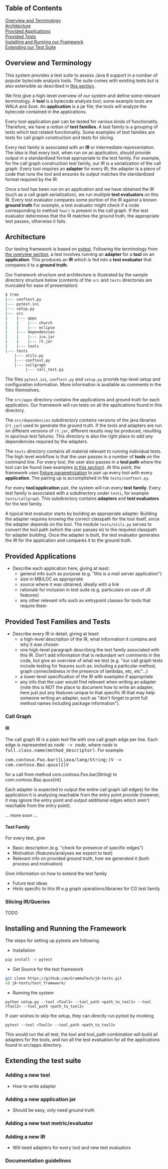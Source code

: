 ## Table of Contents
[Overview and Terminology](#overview)   
[Architecture](#architecture)     
[Provided Applications](#provided-applications)    
[Provided Tests](#provided-tests)  
[Installing and Running our Framework](#setup)  
[Extending our Test Suite](#extending)  

<a name="overview"/> 

## Overview and Terminology

This system provides a test suite to assess Java 8 support in a number of popular bytecode analysis tools. The suite comes with existing tests but is also extensible as described in [this section](#extending).

We first give a high-level overview of our system and define some relevant terminology. A **tool** is a bytecode analysis tool; some example tools are WALA and Soot. An **application** is a jar file; the tools will analyze the bytecode contained in the applications.

Every tool-application pair can be tested for various kinds of functionality. Therefore, we have a notion of **test families**. A test family is a grouping of tests which test related functionality. Some examples of test families are tests for call graph construction and tests for slicing.

Every test family is associated with an **IR** or intermediate representation. The idea is that every tool, when run on an application, should provide output in a standardized format appropriate to the test family. For example, for the call graph construction test family, our IR is a serialization of the call graph. Every tool requires an **adapter** for every IR; the adapter is a piece of code that runs the tool and ensures its output matches the standardized format required by the IR.

Once a tool has been run on an application and we have obtained the IR (such as a call graph serialization), we run multiple **test evaluators** on this IR. Every test evaluator compares some portion of the IR against a known **ground truth** For example, a test evaluator might check if a node corresponding to method `foo()` is present in the call graph. If the test evaluator determines that the IR matches the ground truth, the appropriate test passes, otherwise it fails.

<a name="architecture"/>

## Architecture

Our testing framework is based on  [pytest](https://docs.pytest.org/en/latest/). Following the terminology from [the overview section](#overview), a test involves running an **adapter** for a **tool** on an **application**. This produces an **IR** which is fed into a **test evaluator** that compares it to a **ground truth**.

Our framework structure and architecture is illustrated by the sample directory structure below (contents of the `src` and `tests` directories are truncated for ease of presentation)
```bash
$ tree
|--- conftest.py
|--- pytest.ini
|--- setup.py
|--- src
|    |--- apps
|    |    |--- church
|    |    |--- eclipse
|    |--- dependencies
|    |    |--- jce.jar
|    |    |--- rt.jar
|    |--- tools
|--- tests
    |--- utils.py
    |--- conftest.py
    |--- callgraph
         |--- call_test.py
```

The files `pytest.ini`, `conftest.py` and `setup.py` provide top-level setup and configuration information. More information is available as comments in the files themselves.

The `src/apps` directory contains the applications and ground truth for each application. Our framework will run tests on all the applications found in this directory.

The `src/dependencies` subdirectory contains versions of the java libraries (`rt.jar`) used to generate the ground truth. If the tools and adapters are run on different versions of `rt.jar`, different results may be produced, resulting in spurious test failures. This directory is also the right place to add any dependencies required by the adapters.

The `tests` directory contains all material relevant to running individual tests. The high level workflow is that the user passes in a number of **tools** on the command line. For every tool, the user also passes in a **tool path** where the tool can be found (see examples [in this section](#setup)). At this point, the framework uses [fixture parametrization](https://docs.pytest.org/en/latest/parametrize.html) to pair up every tool with every **application**. The pairing up is accomplished in file `tests/conftest.py`. 

For every **tool**/**application** pair, the system will run every **test family**. Every test family is associated with a subdirectory under `tests`, for example `tests/callgraph`. This subdirectory contains **adapters** and **test evaluators** for the test family.

A typical  test evaluator starts by building an appropriate adapter. Building the adapter requires knowing the correct classpath for the tool itself, since the adapter depends on the tool. The module `tests/utils.py` serves to convert the tool path (which the user passes in) to the required classpath for adapter building. Once the adapter is built, the test evaluator generates the IR for the application and compares it to the ground truth.

<a name="provided-applications"/> 

## Provided Applications

* Describe each application here, giving at least:
  * general info such as purpose (e.g. "this is a mail server application")
  * size in MB/LOC as appropriate
  * source where it was obtained, ideally with a link
  * rationale for inclusion in test suite (e.g. particulars on use of J8 features)
  * any other relevant info such as entrypoint classes for tools that require them

<a name="provided-tests"/> 

## Provided Test Families and Tests

* Describe every IR in detail, giving at least:
  * a high-level description of the IR, what information it contains and why it was chosen
  * one high-level paragraph describing the test family associated with this IR. Don't add information that is redundant wrt comments in the code, but give an overview of what we test (e.g. "our call graph tests include testing for feaures such as: including a particular method, graph connectedness in the presence of lambdas, etc, etc"...)
  * a lower-level specification of the IR with examples if appropriate
  * any info that the user would find relevant when writing an adapter (note this is NOT the place to document how to write an adapter, here just put any features unique to that specific IR that may help someone writing an adapter, such as "don't forget to print full method names including package information").

### Call Graph 

#### IR

The call graph IR is a plain text file with one call graph edge per line. Each edge is represented as <tt>_node_ -> _node_</tt>, where _node_ is <tt>full.class.name(method_descriptor)</tt>. For example:

<tt>com.contoso.Foo.bar([Ljava/lang/String;)V -> com.contoso.Baz.quux(I)V</tt>

for a call from method com.contoso.Foo.bar(String) to com.contoso.Baz.quux(int)

Each adapter is expected to output the entire call graph (all edges) for the
application it is analyzing reachable from the entry point provide (however,
it may ignore the entry point and output additional edges which aren't
reachable from the entry point).

... more soon ...

#### Test Family

For every test, give
* Basic description (e.g. "check for presence of specific edges")
* Motivation (features/analyses we expect to test)
* Relevant info on provided ground truth, how we generated it (both process and motivation)

Give information on how to extend the test family
* Future test ideas
* Hints specific to this IR e.g graph operations/libraries for CG test family

### Slicing IR/Queries

TODO

<a name="setup"/>

## Installing and Running the Framework

The steps for setting up pytests are following.

* Installation
```bash
pip install -U pytest
```

* Get Source for the test framework
```bash
git clone https://github.com/GrammaTech/j8-tests.git
cd j8-tests/test_framework/
```

* Running the system
```
python setup.py --tool <Tool1> --tool_path <path_to_tool1> --tool <Tool2> --tool_path <path_to_tool2>
```
If user wishes to skip the setup, they can directly run pytest by invoking
```
pytest --tool <Tool1> --tool_path <path_to_tool1>
```

This would run the all test, the tool and tool_path combination will build all adapters for the tools, and run all the test evaluation for all the applications found in src/apps directory. 

<a name="extending"/>

## Extending the test suite

### Adding a new tool
* How to write adapter

### Adding a new application jar
* Should be easy, only need ground truth

### Adding a new test metric/evaluator

### Adding a new IR 
* Will need adapters for every tool and new test evaluators

### Documentation guidelines
